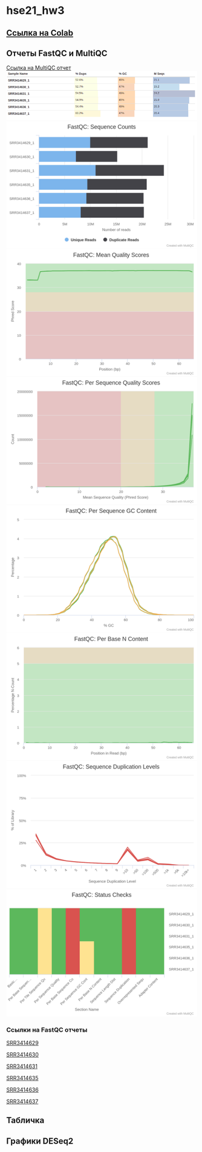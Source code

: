 # hse21_hw3

## [Ссылка на Colab]()


## Отчеты FastQC и MultiQC
[Ссылка на MultiQC отчет](https://github.com/adriadar/hse21_hw3/blob/main/img%20and%20reports/multiqc_report.html)
![](https://github.com/adriadar/hse21_hw3/blob/main/img%20and%20reports/general_stat.png)
![](https://github.com/adriadar/hse21_hw3/blob/main/img%20and%20reports/fastqc_sequence_counts_plot.png)
![](https://github.com/adriadar/hse21_hw3/blob/main/img%20and%20reports/fastqc_per_base_sequence_quality_plot.png)
![](https://github.com/adriadar/hse21_hw3/blob/main/img%20and%20reports/fastqc_per_sequence_quality_scores_plot.png)
![](https://github.com/adriadar/hse21_hw3/blob/main/img%20and%20reports/fastqc_per_sequence_gc_content_plot.png)
![](https://github.com/adriadar/hse21_hw3/blob/main/img%20and%20reports/fastqc_per_base_n_content_plot.png)
![](https://github.com/adriadar/hse21_hw3/blob/main/img%20and%20reports/fastqc_sequence_duplication_levels_plot.png)
![](https://github.com/adriadar/hse21_hw3/blob/main/img%20and%20reports/fastqc-status-check-heatmap.png)

### Ссылки на FastQC отчеты
[SRR3414629](https://github.com/adriadar/hse21_hw3/blob/main/img%20and%20reports/SRR3414629_1_fastqc.html)

[SRR3414630](https://github.com/adriadar/hse21_hw3/blob/main/img%20and%20reports/SRR3414630_1_fastqc.html)

[SRR3414631](https://github.com/adriadar/hse21_hw3/blob/main/img%20and%20reports/SRR3414631_1_fastqc.html)

[SRR3414635](https://github.com/adriadar/hse21_hw3/blob/main/img%20and%20reports/SRR3414635_1_fastqc.html)

[SRR3414636](https://github.com/adriadar/hse21_hw3/blob/main/img%20and%20reports/SRR3414636_1_fastqc.html)

[SRR3414637](https://github.com/adriadar/hse21_hw3/blob/main/img%20and%20reports/SRR3414637_1_fastqc.html)
## Табличка

## Графики DESeq2

